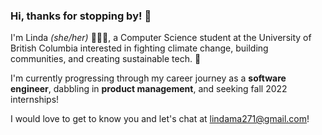 ### Hi, thanks for stopping by! 👋 


<!--
**lilxma/lilxma** is a ✨ _special_ ✨ repository because its `README.md` (this file) appears on your GitHub profile.

Here are some ideas to get you started:

- 🔭 I’m currently working on ...
- 🌱 I’m currently learning ...
- 👯 I’m looking to collaborate on ...
- 🤔 I’m looking for help with ...
- 💬 Ask me about ...
- 📫 How to reach me: ...
- 😄 Pronouns: ...
- ⚡ Fun fact: ...
-->
I'm Linda *(she/her)* 👩🏻‍💻, a Computer Science student at the University of British Columbia interested in fighting climate change, building communities, and creating sustainable tech. 🌱

I'm currently progressing through my career journey as a **software engineer**, dabbling in **product management**, and seeking fall 2022 internships!

I would love to get to know you and let's chat at lindama271@gmail.com!
